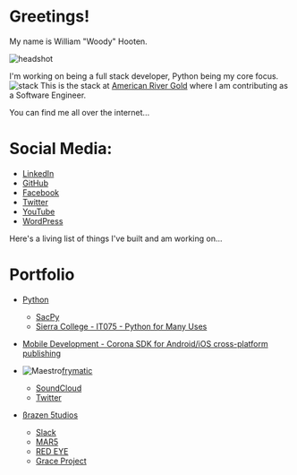 <head>
	<link rel="shortcut icon" type="image/x-icon" href="favicon.ico">
</head>

# Greetings!

My name is William "Woody" Hooten.

![headshot](https://i.imgur.com/MaRaAhW.png) 

I'm working on being a full stack developer, Python being my core focus. 
![stack](https://i.imgur.com/YsX0q6x.png)
This is the stack at [American River Gold](www.americanrivergold.com) where I am contributing as a Software Engineer.

You can find me all over the internet...
# Social Media:

- [LinkedIn](https://www.linkedin.com/in/williamphooten)
- [GitHub](https://www.github.com/frymatic)
- [Facebook](https://www.facebook.com/WoodHoot)
- [Twitter](https://www.twitter.com/WoodHoot)
- [YouTube](https://www.youtube.com/channel/UCS03esOnKDT7d-HMG_HFKnQ)
- [WordPress](https://woodhoot.wordpress.com/)

Here's a living list of things I've built and am working on...
# Portfolio
- [Python](python.md)
	- [SacPy](https://www.meetup.com/sacramentopython)
	- [Sierra College - IT075 - Python for Many Uses](sierra.md)
- [Mobile Development - Corona SDK for Android/iOS cross-platform publishing](mobile.md)

- ![Maestro](https://i.imgur.com/eUcUftE.png)[frymatic](https://www.frymatic.com)
	- [SoundCloud](https://soundcloud.com/mofrymatic)
	- [Twitter](https://twitter.com/mofrymatic)
- [ßrazen 5tudios](https://twitter.com/Brazen5tudios)
	- [Slack](https://brazen5tudios.slack.com/)
	- [MAR5](https://www.facebook.com/events/251726375236944/)
	- [RED EYE](https://www.facebook.com/groups/REDEYEGAME/)
	- [Grace Project](https://www.facebook.com/groups/1267303460022897/)
